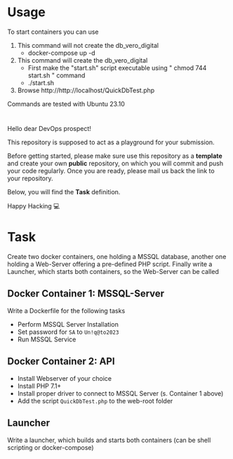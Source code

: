# Usage

To start containers you can use

1. This command will not create the db_vero_digital
   - docker-compose up -d
2. This command will create the db_vero_digital
   - First make the "start.sh" script executable using " chmod 744 start.sh " command
   - ./start.sh
3. Browse http://http://localhost/QuickDbTest.php

Commands are tested with Ubuntu 23.10

#

Hello dear DevOps prospect!

This repository is supposed to act as a playground for your submission.

Before getting started, please make sure use this repository as a **template** and create your own **public** repository, on which you will commit and push your code regularly.
Once you are ready, please mail us back the link to your repository.

Below, you will find the **Task** definition.

Happy Hacking :computer:

# Task

Create two docker containers, one holding a MSSQL database, another one holding a Web-Server offering a pre-defined PHP script. Finally write a Launcher, which starts both containers, so the Web-Server can be called

## Docker Container 1: MSSQL-Server

Write a Dockerfile for the following tasks

- Perform MSSQL Server Installation
- Set password for `SA` to `Un!q@to2023`
- Run MSSQL Service

## Docker Container 2: API

- Install Webserver of your choice
- Install PHP 7.1+
- Install proper driver to connect to MSSQL Server (s. Container 1 above)
- Add the script `QuickDbTest.php` to the web-root folder

## Launcher

Write a launcher, which builds and starts both containers (can be shell scripting or docker-compose)
